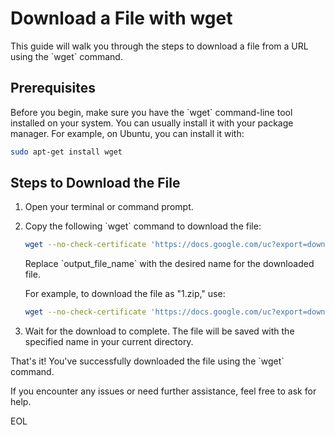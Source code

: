 # Download a File with wget

This guide will walk you through the steps to download a file from a URL using the \`wget\` command.

## Prerequisites

Before you begin, make sure you have the \`wget\` command-line tool installed on your system. You can usually install it with your package manager. For example, on Ubuntu, you can install it with:

```bash
sudo apt-get install wget
```

## Steps to Download the File

1. Open your terminal or command prompt.

2. Copy the following \`wget\` command to download the file:

   ```bash
   wget --no-check-certificate 'https://docs.google.com/uc?export=download&id=1aqG_JdJslxw1R8OcFpLjgMYNcjKtCBcg' -O output_file_name
   ```

   Replace \`output_file_name\` with the desired name for the downloaded file.

   For example, to download the file as "1.zip," use:

   ```bash
   wget --no-check-certificate 'https://docs.google.com/uc?export=download&id=1aqG_JdJslxw1R8OcFpLjgMYNcjKtCBcg' -O 1.zip
   ```

3. Wait for the download to complete. The file will be saved with the specified name in your current directory.

That's it! You've successfully downloaded the file using the \`wget\` command.

If you encounter any issues or need further assistance, feel free to ask for help.

EOL
